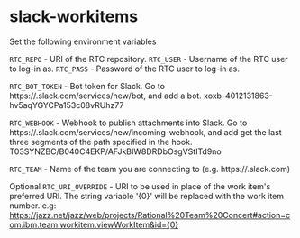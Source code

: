 # slack-workitems

Set the following environment variables

`RTC_REPO` - URI of the RTC repository. 
`RTC_USER` - Username of the RTC user to log-in as.
`RTC_PASS` - Password of the RTC user to log-in as.

`RTC_BOT_TOKEN` - Bot token for Slack. Go to https://<your-team>.slack.com/services/new/bot, and add a bot. 
    xoxb-4012131863-hv5aqYGYCPa153c08vRUhz77

`RTC_WEBHOOK` - Webhook to publish attachments into Slack. Go to https://<your-team>.slack.com/services/new/incoming-webhook, and add get the last three segments of the path specified in the hook.
    T03SYNZBC/B040C4EKP/AFJkBIW8DRDbOsgVStITd9no

`RTC_TEAM` - Name of the team you are connecting to (e.g. https://<your-team>.slack.com)


Optional
`RTC_URI_OVERRIDE` - URI to be used in place of the work item's preferred URI. The string variable '{0}' will be replaced with the work item number. e.g:
    https://jazz.net/jazz/web/projects/Rational%20Team%20Concert#action=com.ibm.team.workitem.viewWorkItem&id={0}
